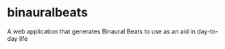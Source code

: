 # binauralbeats
A web application that generates Binaural Beats to use as an aid  in day-to-day life
